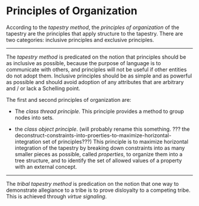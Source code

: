 Principles of Organization
=====

According to the *tapestry method*, the *principles of organization* of the tapestry are the principles that apply structure to the tapestry. There are two categories: inclusive principles and exclusive principles.

-----

The *tapestry method* is predicated on the notion that principles should be as inclusive as possible, because the purpose of language is to communicate with others, and principles will not be useful if other entities do not adopt them. Inclusive principles should be as simple and as powerful as possible and should avoid adoption of any attributes that are arbitrary and / or lack a Schelling point.

The first and second principles of organization are:

- The *class thread principle*. This principle provides a method to group nodes into sets.

- the *class object principle*. (will probably rename this something. ??? the deconstruct-constraints-into-proerties-to-maximize-horizontal-integration set of principles???) This principle is to maximize horizontal integration of the tapestry by breaking down constraints into as many smaller pieces as possible, called *properties*, to organize them into a tree structure, and to identify the set of allowed values of a property with an external concept.

-----

The *tribal tapestry method* is predication on the notion that one way to demonstrate allegiance to a tribe is to prove disloyalty to a competing tribe. This is achieved through *virtue signaling*.
